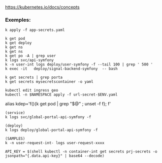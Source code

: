 https://kubernetes.io/docs/concepts  
  
### Exemples:

```
k apply -f app-secrets.yaml

k get pod  
k get deploy  
k get ns  
k get ns  
k get po -A | grep user
k logs svc/api-symfony     
k -n user-int logs deploy/user-symfony -f --tail 100 | grep ' 500 '  
k exec -it   deploy/signal-backend-symfony  -- bash

k get secrets | grep porta  
k get secrets mysecretscontainer -o yaml

kubectl edit ingress geo
kubectl -n $NAMESPACE apply -f url-secret-$ENV.yaml
``` 

alias kdep='f(){k get pod | grep "$@" ; unset -f f}; f'   

```
(service)  
k logs svc/global-portal-api-symfony -f   

(deploy)  
k logs deploy/global-portal-api-symfony -f   

(SAMPLES)  
k -n user-request-int- logs user-request-xxxx  

API_KEY = $(shell kubectl -n container-int get secrets prj-secrets -o jsonpath="{.data.api-key}" | base64 --decode)
```

